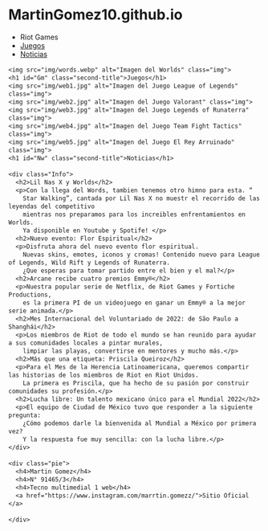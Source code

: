 # MartinGomez10.github.io
<html lang="en" dir="ltr">
  <head>
    <meta charset="utf-8">
    <title>Juegos de Riot</title>
    <link rel="stylesheet" href="css/estilos.css"></link>
  </head>
  <body>
    <div class="title">
      <ul>
        <li class="menu"><a>Riot Games</a></li>
        <li class="menu"><a href="#Gm">Juegos</a></li>
        <li class="menu"><a href="#Nw">Noticias</a></li>
      </ul>
    </div>

    <img src="img/words.webp" alt="Imagen del Worlds" class="img">
    <h1 id="Gm" class="second-title">Juegos</h1>
    <img src="img/web1.jpg" alt="Imagen del Juego League of Legends" class="img">
    <img src="img/web2.jpg" alt="Imagen del Juego Valorant" class="img">
    <img src="img/web3.jpg" alt="Imagen del Juego Legends of Runaterra" class="img">
    <img src="img/web4.jpg" alt="Imagen del Juego Team Fight Tactics" class="img">
    <img src="img/web5.jpg" alt="Imagen del Juego El Rey Arruinado" class="img">
    <h1 id="Nw" class="second-title">Noticias</h1>

    <div class="Info">
      <h2>Lil Nas X y Worlds</h2>
      <p>Con la llega del Words, tambien tenemos otro himno para esta. “
        Star Walking”, cantada por Lil Nas X no muestr el recorrido de las leyendas del competitivo
        mientras nos preparamos para los increibles enfrentamientos en Worlds.
        Ya disponible en Youtube y Spotife! </p>
      <h2>Nuevo evento: Flor Espiritual</h2>
      <p>Disfruta ahora del nuevo evento flor espiritual.
        Nuevas skins, emotes, iconos y cromas! Contenido nuevo para League of Legends, Wild Rift y Legends of Runaterra.
        ¿Que esperas para tomar partido entre el bien y el mal?</p>
      <h2>Arcane recibe cuatro premios Emmy®</h2>
      <p>Nuestra popular serie de Netflix, de Riot Games y Fortiche Productions,
        es la primera PI de un videojuego en ganar un Emmy® a la mejor serie animada.</p>
      <h2>Mes Internacional del Voluntariado de 2022: de São Paulo a Shanghái</h2>
      <p>Los miembros de Riot de todo el mundo se han reunido para ayudar a sus comunidades locales a pintar murales,
        limpiar las playas, convertirse en mentores y mucho más.</p>
      <h2>Más que una etiqueta: Priscila Queiroz</h2>
      <p>Para el Mes de la Herencia Latinoamericana, queremos compartir las historias de los miembros de Riot en Riot Unidos.
        La primera es Priscila, que ha hecho de su pasión por construir comunidades su profesión.</p>
      <h2>Lucha libre: Un talento mexicano único para el Mundial 2022</h2>
      <p>El equipo de Ciudad de México tuvo que responder a la siguiente pregunta:
        ¿Cómo podemos darle la bienvenida al Mundial a México por primera vez?
        Y la respuesta fue muy sencilla: con la lucha libre.</p>
    </div>

    <div class="pie">
      <h4>Martin Gomez</h4>
      <h4>N° 91465/3</h4>
      <h4>Tecno multimedial 1 web</h4>
      <a href="https://www.instagram.com/marrtin.gomezz/">Sitio Oficial </a>

    </div>




  </body>
</html>
